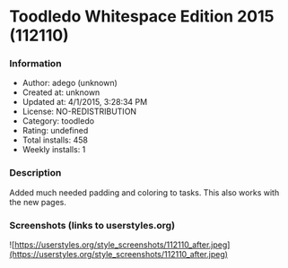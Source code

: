 # Toodledo Whitespace Edition 2015 (112110)

### Information
- Author: adego (unknown)
- Created at: unknown
- Updated at: 4/1/2015, 3:28:34 PM
- License: NO-REDISTRIBUTION
- Category: toodledo
- Rating: undefined
- Total installs: 458
- Weekly installs: 1


### Description
Added much needed padding and coloring to tasks. This also works with the new pages.


### Screenshots (links to userstyles.org)
![https://userstyles.org/style_screenshots/112110_after.jpeg](https://userstyles.org/style_screenshots/112110_after.jpeg)


